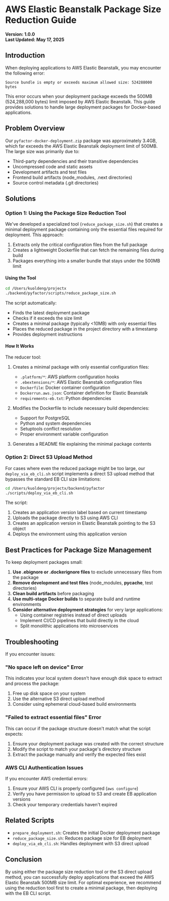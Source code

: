 # AWS Elastic Beanstalk Package Size Reduction Guide

**Version: 1.0.0**  
**Last Updated: May 17, 2025**

## Introduction

When deploying applications to AWS Elastic Beanstalk, you may encounter the following error:

```
Source bundle is empty or exceeds maximum allowed size: 524288000 bytes
```

This error occurs when your deployment package exceeds the 500MB (524,288,000 bytes) limit imposed by AWS Elastic Beanstalk. This guide provides solutions to handle large deployment packages for Docker-based applications.

## Problem Overview

Our `pyfactor-docker-deployment.zip` package was approximately 3.4GB, which far exceeds the AWS Elastic Beanstalk deployment limit of 500MB. The large size was primarily due to:

- Third-party dependencies and their transitive dependencies
- Uncompressed code and static assets
- Development artifacts and test files
- Frontend build artifacts (node_modules, .next directories)
- Source control metadata (.git directories)

## Solutions

### Option 1: Using the Package Size Reduction Tool

We've developed a specialized tool (`reduce_package_size.sh`) that creates a minimal deployment package containing only the essential files required for deployment. This approach:

1. Extracts only the critical configuration files from the full package
2. Creates a lightweight Dockerfile that can fetch the remaining files during build
3. Packages everything into a smaller bundle that stays under the 500MB limit

#### Using the Tool

```bash
cd /Users/kuoldeng/projectx
./backend/pyfactor/scripts/reduce_package_size.sh
```

The script automatically:
- Finds the latest deployment package
- Checks if it exceeds the size limit
- Creates a minimal package (typically <10MB) with only essential files
- Places the reduced package in the project directory with a timestamp
- Provides deployment instructions

#### How It Works

The reducer tool:

1. Creates a minimal package with only essential configuration files:
   - `.platform/*`: AWS platform configuration hooks
   - `.ebextensions/*`: AWS Elastic Beanstalk configuration files
   - `Dockerfile`: Docker container configuration
   - `Dockerrun.aws.json`: Container definition for Elastic Beanstalk
   - `requirements-eb.txt`: Python dependencies

2. Modifies the Dockerfile to include necessary build dependencies:
   - Support for PostgreSQL
   - Python and system dependencies
   - Setuptools conflict resolution
   - Proper environment variable configuration

3. Generates a README file explaining the minimal package contents

### Option 2: Direct S3 Upload Method

For cases where even the reduced package might be too large, our `deploy_via_eb_cli.sh` script implements a direct S3 upload method that bypasses the standard EB CLI size limitations:

```bash
cd /Users/kuoldeng/projectx/backend/pyfactor
./scripts/deploy_via_eb_cli.sh
```

The script:
1. Creates an application version label based on current timestamp
2. Uploads the package directly to S3 using AWS CLI
3. Creates an application version in Elastic Beanstalk pointing to the S3 object
4. Deploys the environment using this application version

## Best Practices for Package Size Management

To keep deployment packages small:

1. **Use .ebignore or .dockerignore files** to exclude unnecessary files from the package
2. **Remove development and test files** (node_modules, __pycache__, test directories)
3. **Clean build artifacts** before packaging
4. **Use multi-stage Docker builds** to separate build and runtime environments
5. **Consider alternative deployment strategies** for very large applications:
   - Using container registries instead of direct uploads
   - Implement CI/CD pipelines that build directly in the cloud
   - Split monolithic applications into microservices

## Troubleshooting

If you encounter issues:

### "No space left on device" Error

This indicates your local system doesn't have enough disk space to extract and process the package:

1. Free up disk space on your system
2. Use the alternative S3 direct upload method
3. Consider using ephemeral cloud-based build environments

### "Failed to extract essential files" Error

This can occur if the package structure doesn't match what the script expects:

1. Ensure your deployment package was created with the correct structure
2. Modify the script to match your package's directory structure
3. Extract the package manually and verify the expected files exist

### AWS CLI Authentication Issues

If you encounter AWS credential errors:

1. Ensure your AWS CLI is properly configured (`aws configure`)
2. Verify you have permission to upload to S3 and create EB application versions
3. Check your temporary credentials haven't expired

## Related Scripts

- `prepare_deployment.sh`: Creates the initial Docker deployment package
- `reduce_package_size.sh`: Reduces package size for EB deployment
- `deploy_via_eb_cli.sh`: Handles deployment with S3 direct upload

## Conclusion

By using either the package size reduction tool or the S3 direct upload method, you can successfully deploy applications that exceed the AWS Elastic Beanstalk 500MB size limit. For optimal experience, we recommend using the reduction tool first to create a minimal package, then deploying with the EB CLI script.
